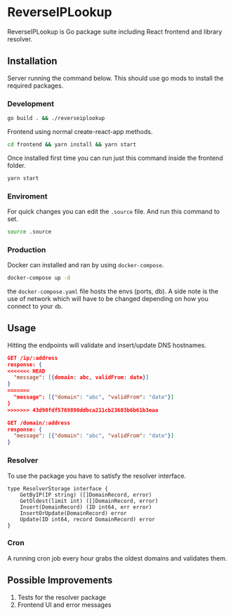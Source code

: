 # ReverseIPLookup

ReverseIPLookup is Go package suite including React frontend and library resolver.

## Installation

Server running the command below. This should use go mods to install the required packages.

### Development
```bash
go build . && ./reverseiplookup
```

Frontend using normal create-react-app methods.

```bash
cd frontend && yarn install && yarn start
```

Once installed first time you can run just this command inside the frontend folder.
```bash
yarn start
```

### Enviroment
For quick changes you can edit the `.source` file. And run this command to set.
```bash
source .source
```

### Production

Docker can installed and ran by using `docker-compose`.

```bash
docker-compose up -d
```

the `docker-compose.yaml` file hosts the envs (ports, db). A side note is the use of network which will have to be changed depending on how you connect to your `db`.

## Usage

Hitting the endpoints will validate and insert/update DNS hostnames.

```json
GET /ip/:address
response: {
<<<<<<< HEAD
  "message": [{domain: abc, validFrom: date}]
}
=======
  "message": [{"domain": "abc", "validFrom": "date"}]
}  
>>>>>>> 43d90fdf5769890ddbca211cb23603b6b61b3eaa

GET /domain/:address
response: {
  "message": [{"domain": "abc", "validFrom": "date"}]
}
```

### Resolver

To use the package you have to satisfy the resolver interface.

```golang
type ResolverStorage interface {
	GetByIP(IP string) ([]DomainRecord, error)
	GetOldest(limit int) ([]DomainRecord, error)
	Insert(DomainRecord) (ID int64, err error)
	InsertOrUpdate(DomainRecord) error
	Update(ID int64, record DomainRecord) error
}
```

### Cron

A running cron job every hour grabs the oldest domains and validates them.

## Possible Improvements

1. Tests for the resolver package
2. Frontend UI and error messages
